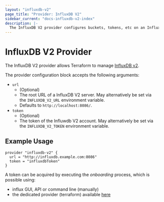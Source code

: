 ```yaml
---
layout: "influxdb-v2"
page_title: "Provider: InfluxDB V2"
sidebar_current: "docs-influxdb-v2-index"
description: |-
  The InfluxDB V2 provider configures buckets, tokens, etc on an InfluxDB V2 server.
---
```


# InfluxDB V2 Provider

The InfluxDB V2 provider allows Terraform to manage
[InfluxDB v2](https://v2.docs.influxdata.com/v2.0/get-started/).

The provider configuration block accepts the following arguments:

* ``url``
    * (Optional) 
    * The root URL of a InfluxDB V2 server. May alternatively be set via the `INFLUXDB_V2_URL` environment variable.
    * Defaults to `http://localhost:8086/`.
* ``token``
    * (Optional)
    * The token of the Influwdb V2 account. May alternatively be set via the `INFLUXDB_V2_TOKEN` environment variable.
   
## Example Usage

```hcl
provider "influxdb-v2" {
  url = "http://influxdb.example.com:8086"
  token = "influxdbToken"
}
```

A token can be acquired by executing the *onboarding* process, which is possible using:

* influx GUI, API or command line (manually)
* the dedicated provider (terraform) available [here](https://github.com/hasanhakkaev/terraform-provider-influxdb-v2-onboarding)

